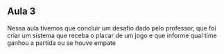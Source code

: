 ## Aula 3

Nessa aula tivemos que concluir um desafio dado pelo professor, que foi criar um sistema que receba o placar de um jogo e que informe qual time ganhou a partida ou se houve empate
